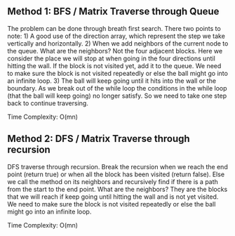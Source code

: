 ## Method 1: BFS / Matrix Traverse through Queue

The problem can be done through breath first search. There two points to note: 1) A good use of the direction array, which represent the step we take 
vertically and horizontally. 2) When we add neighbors of the current node to the queue. What are the neighbors? Not the four adjacent blocks. Here we consider the place we will stop at when going in the four directions until hitting the wall. If the block is not visited yet, add it to the queue. We need to make sure the block is not visited repeatedly or else the ball might go into an infinite loop. 3) The ball will keep going until it hits into the wall or the boundary. As we break out of the while loop the conditions in the while loop (that the ball will keep going) no longer satisfy. So we need to take one step back to continue traversing.

Time Complexity: O(mn)

## Method 2: DFS / Matrix Traverse through recursion

DFS traverse through recursion. Break the recursion when we reach the end point (return true) or when all the block has been visited (return false). Else we call the method on its neighbors and recursively find if there is a path from the start to the end point. What are the neighbors? They are the blocks that we will reach if keep going until hitting the wall and is not yet visited. We need to make sure the block is not visited repeatedly or else the ball might go into an infinite loop.

Time Complexity: O(mn)
